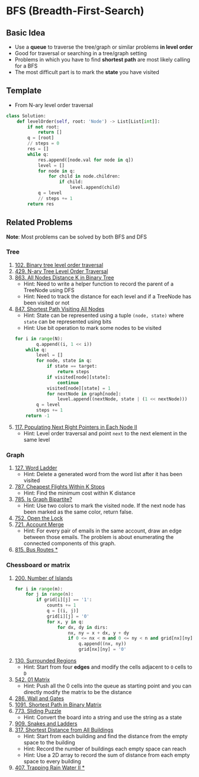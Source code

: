 # BFS (Breadth-First-Search)

## Basic Idea
* Use a **queue** to traverse the tree/graph or similar problems **in level order**
* Good for traversal or searching in a tree/graph setting
* Problems in which you have to find **shortest path** are most likely calling for a BFS
* The most difficult part is to mark the **state** you have visited

## Template

* From N-ary level order traversal

```python
class Solution:
    def levelOrder(self, root: 'Node') -> List[List[int]]:
        if not root:
            return []
        q = [root]
        // steps = 0
        res = []
        while q:
            res.append([node.val for node in q])
            level = []
            for node in q:
                for child in node.children:
                    if child:
                        level.append(child)
            q = level
            // steps += 1
        return res
```

## Related Problems
**Note**: Most problems can be solved by both BFS and DFS

### Tree
1. [102. Binary tree level order traversal](https://leetcode.com/problems/binary-tree-level-order-traversal/)
2. [429. N-ary Tree Level Order Traversal](https://leetcode.com/problems/n-ary-tree-level-order-traversal/)
3. [863. All Nodes Distance K in Binary Tree](https://leetcode.com/problems/all-nodes-distance-k-in-binary-tree/)
    * Hint: Need to write a helper function to record the parent of a TreeNode using DFS
    * Hint: Need to track the distance for each level and if a TreeNode has been visited or not
4. [847. Shortest Path Visiting All Nodes](https://leetcode.com/problems/shortest-path-visiting-all-nodes/)
    * Hint: State can be represented using a tuple `(node, state)` where `state` can be represented using bits
    * Hint: Use bit operation to mark some nodes to be visited
    ```python
    for i in range(N):
            q.append((i, 1 << i))
        while q:
            level = []
            for node, state in q:
                if state == target:
                    return steps
                if visited[node][state]:
                    continue
                visited[node][state] = 1
                for nextNode in graph[node]:
                    level.append((nextNode, state | (1 << nextNode)))
            q = level
            steps += 1
        return -1
    ```
5. [117. Populating Next Right Pointers in Each Node II](https://leetcode.com/problems/populating-next-right-pointers-in-each-node-ii/)
   * Hint: Level order traversal and point `next` to the next element in the same level

### Graph
1. [127. Word Ladder](https://leetcode.com/problems/word-ladder/)
   * Hint: Delete a generated word from the word list after it has been visited
2. [787. Cheapest Flights Within K Stops](https://leetcode.com/problems/cheapest-flights-within-k-stops/)
   * Hint: Find the minimum cost within K distance
3. [785. Is Graph Bipartite?](https://leetcode.com/problems/is-graph-bipartite/)
   * Hint: Use two colors to mark the visited node. If the next node has been marked as the same color, return false.
4. [752. Open the Lock](https://leetcode.com/problems/open-the-lock/)
5. [721. Account Merge](https://leetcode.com/problems/accounts-merge/)
   * Hint: For every pair of emails in the same account, draw an edge between those emails. The problem is about enumerating the connected components of this graph.
6. [815. Bus Routes *](https://leetcode.com/problems/bus-routes/)

### Chessboard or matrix
1. [200. Number of Islands](https://leetcode.com/problems/number-of-islands/)
    ```python
    for i in range(m):
        for j in range(n):
            if grid[i][j] == '1':
                counts += 1
                q = [(i, j)]
                grid[i][j] = '0'
                for x, y in q:
                    for dx, dy in dirs:
                        nx, ny = x + dx, y + dy
                        if 0 <= nx < m and 0 <= ny < n and grid[nx][ny] == '1':
                            q.append((nx, ny))
                            grid[nx][ny] = '0'
    ```
2. [130. Surrounded Regions](https://leetcode.com/problems/surrounded-regions/)
   * Hint: Start from four **edges** and modify the cells adjacent to `O` cells to `D`
3. [542. 01 Matrix](https://leetcode.com/problems/01-matrix/)
   * Hint: Push all the 0 cells into the queue as starting point and you can directly modify the matrix to be the distance
4. [286. Wall and Gates](https://leetcode.com/problems/walls-and-gates/)
5. [1091. Shortest Path in Binary Matrix](https://leetcode.com/problems/shortest-path-in-binary-matrix/)
6. [773. Sliding Puzzle](https://leetcode.com/problems/sliding-puzzle/)
   * Hint: Convert the board into a string and use the string as a state
7. [909. Snakes and Ladders](https://leetcode.com/problems/snakes-and-ladders/)
8. [317. Shortest Distance from All Buildings](https://leetcode.com/problems/shortest-distance-from-all-buildings/)
   * Hint: Start from each building and find the distance from the empty space to the building
   * Hint: Record the number of buildings each empty space can reach
   * Hint: Use a 2D array to record the sum of distance from each empty space to every building
9. [407. Trapping Rain Water II *](https://leetcode.com/problems/trapping-rain-water-ii/)
